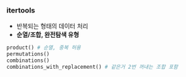 ### itertools
+ 반복되는 형태의 데이터 처리
+ **순열/조합, 완전탐색 유형**
```python
product() # 순열, 중복 허용
permutations()
combinations()
combinations_with_replacement() # 같은거 2번 꺼내는 조합 포함
```